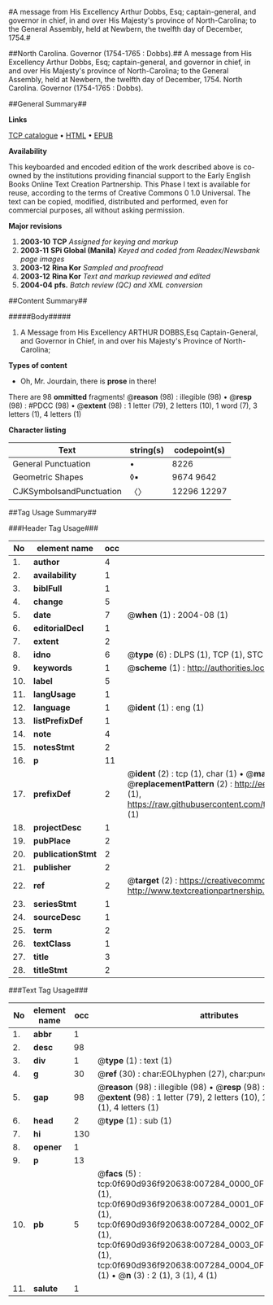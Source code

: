 #A message from His Excellency Arthur Dobbs, Esq; captain-general, and governor in chief, in and over His Majesty's province of North-Carolina; to the General Assembly, held at Newbern, the twelfth day of December, 1754.#

##North Carolina. Governor (1754-1765 : Dobbs).##
A message from His Excellency Arthur Dobbs, Esq; captain-general, and governor in chief, in and over His Majesty's province of North-Carolina; to the General Assembly, held at Newbern, the twelfth day of December, 1754.
North Carolina. Governor (1754-1765 : Dobbs).

##General Summary##

**Links**

[TCP catalogue](http://www.ota.ox.ac.uk/tcp/)  • 
[HTML](http://tei.it.ox.ac.uk/tcp/Texts-HTML/free/N05/N05740.html)  • 
[EPUB](http://tei.it.ox.ac.uk/tcp/Texts-EPUB/free/N05/N05740.epub)

**Availability**

This keyboarded and encoded edition of the
	       work described above is co-owned by the institutions
	       providing financial support to the Early English Books
	       Online Text Creation Partnership. This Phase I text is
	       available for reuse, according to the terms of Creative
	       Commons 0 1.0 Universal. The text can be copied,
	       modified, distributed and performed, even for
	       commercial purposes, all without asking permission.

**Major revisions**

1. __2003-10__ __TCP__ *Assigned for keying and markup*
1. __2003-11__ __SPi Global (Manila)__ *Keyed and coded from Readex/Newsbank page images*
1. __2003-12__ __Rina Kor__ *Sampled and proofread*
1. __2003-12__ __Rina Kor__ *Text and markup reviewed and edited*
1. __2004-04__ __pfs.__ *Batch review (QC) and XML conversion*

##Content Summary##

#####Body#####

1. A Message from His Excellency ARTHUR DOBBS,Esq Captain-General, and Governor in Chief, in and over his Majesty's Province of North-Carolina;

**Types of content**

  * Oh, Mr. Jourdain, there is **prose** in there!

There are 98 **ommitted** fragments! 
 @__reason__ (98) : illegible (98)  •  @__resp__ (98) : #PDCC (98)  •  @__extent__ (98) : 1 letter (79), 2 letters (10), 1 word (7), 3 letters (1), 4 letters (1)

**Character listing**


|Text|string(s)|codepoint(s)|
|---|---|---|
|General Punctuation|•|8226|
|Geometric Shapes|◊▪|9674 9642|
|CJKSymbolsandPunctuation|〈〉|12296 12297|

##Tag Usage Summary##

###Header Tag Usage###

|No|element name|occ|attributes|
|---|---|---|---|
|1.|__author__|4||
|2.|__availability__|1||
|3.|__biblFull__|1||
|4.|__change__|5||
|5.|__date__|7| @__when__ (1) : 2004-08 (1)|
|6.|__editorialDecl__|1||
|7.|__extent__|2||
|8.|__idno__|6| @__type__ (6) : DLPS (1), TCP (1), STC (1), NOTIS (1), IMAGE-SET (1), EVANS-CITATION (1)|
|9.|__keywords__|1| @__scheme__ (1) : http://authorities.loc.gov/ (1)|
|10.|__label__|5||
|11.|__langUsage__|1||
|12.|__language__|1| @__ident__ (1) : eng (1)|
|13.|__listPrefixDef__|1||
|14.|__note__|4||
|15.|__notesStmt__|2||
|16.|__p__|11||
|17.|__prefixDef__|2| @__ident__ (2) : tcp (1), char (1)  •  @__matchPattern__ (2) : ([0-9\-]+):([0-9IVX]+) (1), (.+) (1)  •  @__replacementPattern__ (2) : http://eebo.chadwyck.com/downloadtiff?vid=$1&page=$2 (1), https://raw.githubusercontent.com/textcreationpartnership/Texts/master/tcpchars.xml#$1 (1)|
|18.|__projectDesc__|1||
|19.|__pubPlace__|2||
|20.|__publicationStmt__|2||
|21.|__publisher__|2||
|22.|__ref__|2| @__target__ (2) : https://creativecommons.org/publicdomain/zero/1.0/ (1), http://www.textcreationpartnership.org/docs/. (1)|
|23.|__seriesStmt__|1||
|24.|__sourceDesc__|1||
|25.|__term__|2||
|26.|__textClass__|1||
|27.|__title__|3||
|28.|__titleStmt__|2||


###Text Tag Usage###

|No|element name|occ|attributes|
|---|---|---|---|
|1.|__abbr__|1||
|2.|__desc__|98||
|3.|__div__|1| @__type__ (1) : text (1)|
|4.|__g__|30| @__ref__ (30) : char:EOLhyphen (27), char:punc (3)|
|5.|__gap__|98| @__reason__ (98) : illegible (98)  •  @__resp__ (98) : #PDCC (98)  •  @__extent__ (98) : 1 letter (79), 2 letters (10), 1 word (7), 3 letters (1), 4 letters (1)|
|6.|__head__|2| @__type__ (1) : sub (1)|
|7.|__hi__|130||
|8.|__opener__|1||
|9.|__p__|13||
|10.|__pb__|5| @__facs__ (5) : tcp:0f690d936f920638:007284_0000_0F68C30A171512A8 (1), tcp:0f690d936f920638:007284_0001_0F68C30AACF3C830 (1), tcp:0f690d936f920638:007284_0002_0F68C30C9D12F288 (1), tcp:0f690d936f920638:007284_0003_0F68C30D52255708 (1), tcp:0f690d936f920638:007284_0004_0F68C30DDAAD1A00 (1)  •  @__n__ (3) : 2 (1), 3 (1), 4 (1)|
|11.|__salute__|1||
